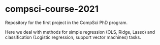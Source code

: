 # compsci-course-2021

Repository for the first project in the CompSci PhD program.

Here we deal with methods for simple regression (OLS, Ridge, Lasso) and classification (Logistic regression, support vector machines) tasks.
